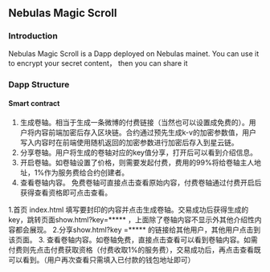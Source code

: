 ## Nebulas Magic Scroll

### Introduction
Nebulas Magic Scroll is a Dapp deployed on Nebulas mainet. You can use it to encrypt your secret content， then you can share it

### Dapp Structure
#### Smart contract

1. 生成卷轴。相当于生成一条微博的付费链接（当然也可以设置成免费的）。用户将内容前端加密后存入区块链。合约通过预先生成k-v的加密参数值，用户写入内容时在前端使用随机返回的加密参数进行加密后存入到星云链。
2. 分享卷轴。用户将生成的卷轴对应的key值分享，打开后可以看到介绍信息。
3. 开启卷轴。如卷轴设置了价格，则需要发起付费，费用的99%将给卷轴主人地址，1%作为服务费给合约创建者。
4. 查看卷轴内容。 免费卷轴可直接点击查看原始内容，付费卷轴通过付费开启后获得查看资格即可点击查看。


1.首页 index.html 填写要封印的内容并点击生成卷轴。交易成功后获得生成的key，跳转页面show.html?key=***** ，上面除了卷轴内容不显示外其他介绍性内容都会展现。
2.分享show.html?key =***** 的链接给其他用户，其他用户点击到该页面。
3. 查看卷轴内容。如卷轴免费，直接点击查看可以看到卷轴内容。如需付费则先点击付费获取资格（付费收取1%的服务费），交易成功后，再点击查看既可以看到。（用户再次查看只需填入已付款的钱包地址即可）
